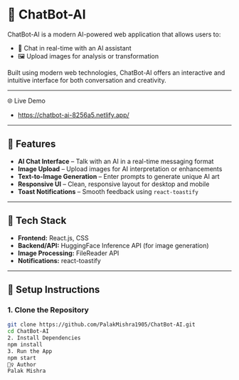 # 🤖 ChatBot-AI

ChatBot-AI is a modern AI-powered web application that allows users to:

- 💬 Chat in real-time with an AI assistant  
- 🖼️ Upload images for analysis or transformation    

Built using modern web technologies, ChatBot-AI offers an interactive and intuitive interface for both conversation and creativity.

---

🌐 Live Demo

- https://chatbot-ai-8256a5.netlify.app/

---

## 🌟 Features

- **AI Chat Interface** – Talk with an AI in a real-time messaging format  
- **Image Upload** – Upload images for AI interpretation or enhancements  
- **Text-to-Image Generation** – Enter prompts to generate unique AI art  
- **Responsive UI** – Clean, responsive layout for desktop and mobile  
- **Toast Notifications** – Smooth feedback using `react-toastify`

---

## 🚀 Tech Stack

- **Frontend:** React.js, CSS  
- **Backend/API:** HuggingFace Inference API (for image generation)  
- **Image Processing:** FileReader API  
- **Notifications:** react-toastify  

---

## 🔧 Setup Instructions

### 1. Clone the Repository

```bash
git clone https://github.com/PalakMishra1905/ChatBot-AI.git
cd ChatBot-AI
2. Install Dependencies
npm install
3. Run the App
npm start
🙋‍♀️ Author
Palak Mishra
